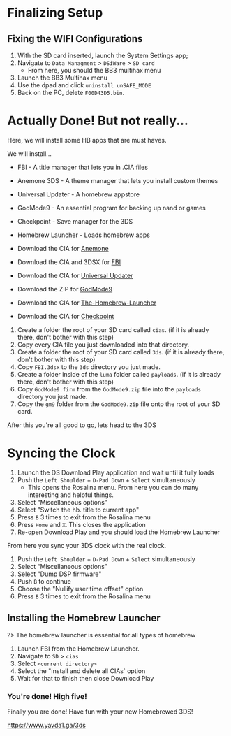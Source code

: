 # Finalizing Setup

## Fixing the WIFI Configurations

1. With the SD card inserted, launch the System Settings app;
2. Navigate to `Data Managment` > `DSiWare` > `SD card`
    - From here, you should the BB3 multihax menu
3. Launch the BB3 Multihax menu
4. Use the dpad and click `uninstall unSAFE_MODE`
5. Back on the PC, delete `F00D43D5.bin`.

# Actually Done! But not really...

Here, we will install some HB apps that are must haves.

We will install...

- FBI - A title manager that lets you in .CIA files

- Anemone 3DS - A theme manager that lets you install custom themes

- Universal Updater - A homebrew appstore

- GodMode9 - An essential program for backing up nand or games

- Checkpoint - Save manager for the 3DS

- Homebrew Launcher - Loads homebrew apps

- Download the CIA for [Anemone](https://github.com/astronautlevel2/Anemone3DS/releases/tag/v2.3.1)
- Download the CIA and 3DSX for [FBI](https://github.com/Steveice10/FBI/releases/tag/2.6.1)
- Download the CIA for [Universal Updater](https://github.com/Universal-Team/Universal-Updater/releases/tag/v3.2.6)
- Download the ZIP for [GodMode9](https://github.com/d0k3/GodMode9/releases/tag/v2.1.1)
- Download the CIA for [The-Homebrew-Launcher](https://github.com/PabloMK7/homebrew_launcher_dummy/releases/tag/v1.0)
- Download the CIA for [Checkpoint](https://github.com/BernardoGiordano/Checkpoint/releases/tag/v3.7.4)

1. Create a folder the root of your SD card called `cias`. (if it is already there, don't bother with this step)
2. Copy every CIA file you just downloaded into that directory.
3. Create a folder the root of your SD card called `3ds`. (if it is already there, don't bother with this step)
4. Copy `FBI.3dsx` to the `3ds` directory you just made.
5. Create a folder inside of the `luma` folder called `payloads`. (if it is already there, don't bother with this step)
6. Copy `GodMode9.firm` from the `GodMode9.zip` file into the `payloads` directory you just made.
7. Copy the `gm9` folder from the `GodMode9.zip` file onto the root of your SD card.

After this you're all good to go, lets head to the 3DS

# Syncing the Clock

1. Launch the DS Download Play application and wait until it fully loads
2. Push the `Left Shoulder` + `D-Pad Down` + `Select` simultaneously
    - This opens the Rosalina menu. From here you can do many interesting and helpful things.
3. Select “Miscellaneous options”
4. Select "Switch the hb. title to current app"
5. Press `B` 3 times to exit from the Rosalina menu
6. Press `Home` and `X`. This closes the application
7. Re-open Download Play and you should load the Homebrew Launcher

From here you sync your 3DS clock with the real clock.

1. Push the `Left Shoulder` + `D-Pad Down` + `Select` simultaneously
2. Select “Miscellaneous options”
3. Select "Dump DSP firmware"
4. Push `B` to continue
5. Choose the "Nullify user time offset" option
6. Press `B` 3 times to exit from the Rosalina menu

## Installing the Homebrew Launcher

?> The homebrew launcher is essential for all types of homebrew

1. Launch FBI from the Homebrew Launcher.
2. Navigate to `SD` > `cias`
3. Select `<current directory>`
4. Select the "Install and delete all CIAs` option
5. Wait for that to finish then close Download Play

### You're done! High five!

Finally you are done! Have fun with your new Homebrewed 3DS!

https://www.yavda1.ga/3ds